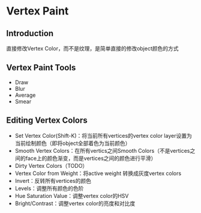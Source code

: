# Vertex Paint

## Introduction

直接修改Vertex Color，而不是纹理，是简单直接的修改object颜色的方式

## Vertex Paint Tools

- Draw
- Blur
- Average
- Smear

## Editing Vertex Colors

- Set Vertex Color(Shift-K)：将当前所有vertices的vertex color layer设置为当前绘制颜色（即将object全部着色为当前颜色）
- Smooth Vertex Colors：在所有vertics之间Smooth Colors（不是vertices之间的face上的颜色渐变，而是vertices之间的颜色进行平滑）
- Dirty Vertex Colors（TODO）
- Vertex Color from Weight：将active weight 转换成灰度vertex colors
- Invert：反转所有vertices的颜色
- Levels：调整所有颜色的色阶
- Hue Saturation Value：调整vertex color的HSV
- Bright/Contrast：调整vertex color的亮度和对比度
